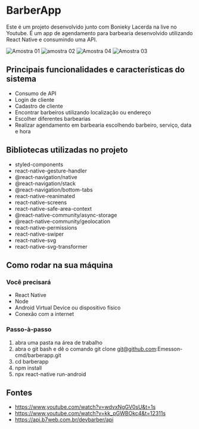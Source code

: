 # BarberApp

Este é um projeto desenvolvido junto com Bonieky Lacerda na live no Youtube. É um app de agendamento para barbearia desenvolvido utilizando React Native e consumindo uma API.

![Amostra 01](https://user-images.githubusercontent.com/80784767/185814847-44daae9d-84f4-43d1-abae-c5ccaa12292c.png)
![amostra 02](https://user-images.githubusercontent.com/80784767/185814849-f8d67ea1-27a2-40c0-b6d4-6c8e4df689ad.png)
![Amostra 04](https://user-images.githubusercontent.com/80784767/185814883-eb291c7c-14cf-4389-9f20-f34c0658e0de.png)
![Amostra 03](https://user-images.githubusercontent.com/80784767/185814851-b9fa619c-85c4-4689-8326-abe15c06974d.png)

## Principais funcionalidades e características do sistema

- Consumo de API
- Login de cliente
- Cadastro de cliente
- Encontrar barbeiros utilizando localização ou endereço
- Escolher diferentes barbearias
- Realizar agendamento em barbearia escolhendo barbeiro, serviço, data e hora

## Bibliotecas utilizadas no projeto

- styled-components
- react-native-gesture-handler
- @react-navigation/native
- @react-navigation/stack
- @react-navigation/bottom-tabs
- react-native-reanimated
- react-native-screens 
- react-native-safe-area-context 
- @react-native-community/async-storage
- @react-native-community/geolocation
- react-native-permissions
- react-native-swiper 
- react-native-svg 
- react-native-svg-transformer

## Como rodar na sua máquina

### Você precisará

- React Native
- Node
- Android Virtual Device ou dispositivo físico
- Conexão com a internet

### Passo-à-passo
 
1. abra uma pasta na área de trabalho
2. abra o git bash e dê o comando git clone git@github.com:Emesson-cmd/barberapp.git
3. cd barberapp
4. npm install
5. npx react-native run-android

## Fontes

- https://www.youtube.com/watch?v=wdvxNgGV0sU&t=1s
- https://www.youtube.com/watch?v=kk_pGWBOkc4&t=12311s
- https://api.b7web.com.br/devbarber/api
